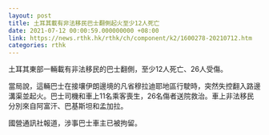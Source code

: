 ```yaml
---
layout: post
title: 土耳其載有非法移民巴士翻側起火至少12人死亡
date: 2021-07-12 00:00:59.000000000 +08:00
link: https://news.rthk.hk/rthk/ch/component/k2/1600278-20210712.htm
categories: rthk
---
```


土耳其東部一輛載有非法移民的巴士翻側，至少12人死亡、26人受傷。

當局說，這輛巴士在接壤伊朗邊境的凡省穆拉迪耶地區行駛時，突然失控翻入路邊溝渠並起火。巴士司機和車上11名乘客喪生，26名傷者送院救治。車上非法移民分別來自阿富汗、巴基斯坦和孟加拉。

國營通訊社報道，涉事巴士車主已被拘留。
